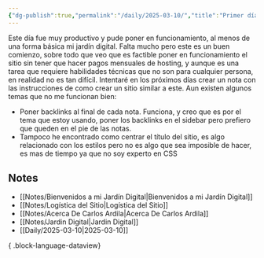 ```yaml
---
{"dg-publish":true,"permalink":"/daily/2025-03-10/","title":"Primer día de trabajo en el Jardín Digital","tags":["daily","notes"],"created":"2025-03-10T21:54:16.624-05:00","updated":"2025-03-10T22:01:33.840-05:00"}
---
```



Este día fue muy productivo y pude poner en funcionamiento, al menos de una forma básica mi jardín digital. Falta mucho pero este es un buen comienzo, sobre todo que veo que es factible poner en funcionamiento el sitio sin tener que hacer pagos mensuales de hosting, y aunque es una tarea que requiere habilidades técnicas que no son para cualquier persona, en realidad no es tan difícil. Intentaré en los próximos días crear un nota con las instrucciones de como crear un sitio similar a este.
Aun existen algunos temas que no me funcionan bien:
- Poner backlinks al final de cada nota. Funciona, y creo que es por el tema que estoy usando, poner los backlinks en el sidebar pero prefiero que queden en el pie de las notas.
- Tampoco he encontrado como centrar el título del sitio, es algo relacionado con los estilos pero no es algo que sea imposible de hacer, es mas de tiempo ya que no soy experto en CSS

## Notes

- [[Notes/Bienvenidos a mi Jardín Digital\|Bienvenidos a mi Jardín Digital]]
- [[Notes/Logística del Sitio\|Logística del Sitio]]
- [[Notes/Acerca De Carlos Ardila\|Acerca De Carlos Ardila]]
- [[Notes/Jardin Digital\|Jardin Digital]]
- [[Daily/2025-03-10\|2025-03-10]]

{ .block-language-dataview}